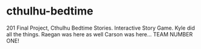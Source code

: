 # cthulhu-bedtime
201 Final Project, Cthulhu Bedtime Stories. Interactive Story Game.
Kyle did all the things.
Raegan was here as well
Carson was here... TEAM NUMBER ONE!
